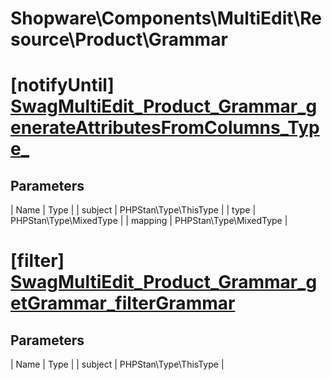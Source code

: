 # Shopware\Components\MultiEdit\Resource\Product\Grammar

# [notifyUntil] [SwagMultiEdit_Product_Grammar_generateAttributesFromColumns_Type_](https://github.com/shopware/shopware/blob/5.6/engine/Shopware/Components/MultiEdit/Resource/Product/Grammar.php#L123)

## Parameters
| Name        | Type           |
| subject        | PHPStan\Type\ThisType           |
| type        | PHPStan\Type\MixedType           |
| mapping        | PHPStan\Type\MixedType           |
# [filter] [SwagMultiEdit_Product_Grammar_getGrammar_filterGrammar](https://github.com/shopware/shopware/blob/5.6/engine/Shopware/Components/MultiEdit/Resource/Product/Grammar.php#L181)

## Parameters
| Name        | Type           |
| subject        | PHPStan\Type\ThisType           |
